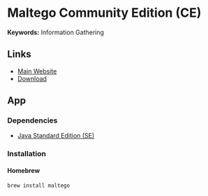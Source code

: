 # Maltego Community Edition (CE)

**Keywords:** Information Gathering

<!--
https://github.com/sundowndev/phoneinfoga
-->

## Links

- [Main Website](https://maltego.com/)
- [Download](https://maltego.com/downloads/)

## App

### Dependencies

- [Java Standard Edition (SE)](/java/java-se.md#java-standard-edition-se)

### Installation

#### Homebrew

```sh
brew install maltego
```
